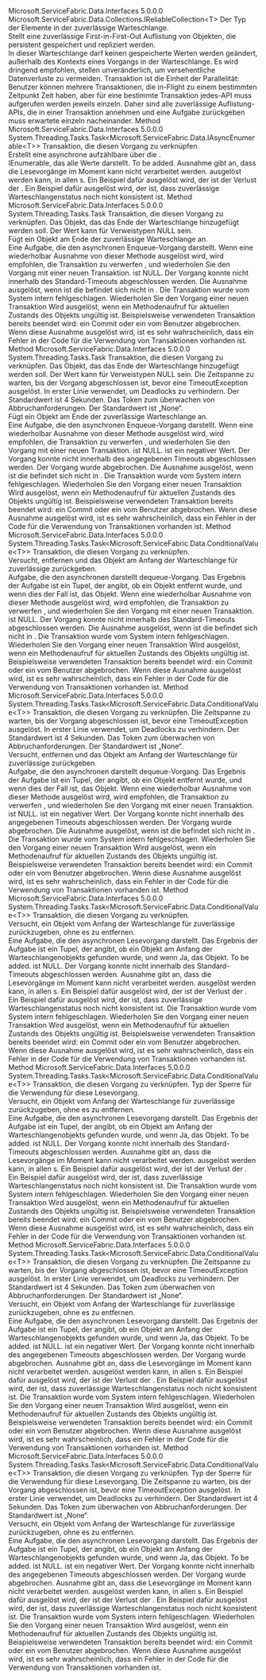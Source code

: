<Type Name="IReliableQueue&lt;T&gt;" FullName="Microsoft.ServiceFabric.Data.Collections.IReliableQueue&lt;T&gt;">
  <TypeSignature Language="C#" Value="public interface IReliableQueue&lt;T&gt; : Microsoft.ServiceFabric.Data.Collections.IReliableCollection&lt;T&gt;" />
  <TypeSignature Language="ILAsm" Value=".class public interface auto ansi abstract IReliableQueue`1&lt;T&gt; implements class Microsoft.ServiceFabric.Data.Collections.IReliableCollection`1&lt;!T&gt;, class Microsoft.ServiceFabric.Data.IReliableState" />
  <TypeSignature Language="DocId" Value="T:Microsoft.ServiceFabric.Data.Collections.IReliableQueue`1" />
  <TypeSignature Language="VB.NET" Value="Public Interface IReliableQueue(Of T)&#xA;Implements IReliableCollection(Of T)" />
  <TypeSignature Language="F#" Value="type IReliableQueue&lt;'T&gt; = interface&#xA;    interface IReliableCollection&lt;'T&gt;&#xA;    interface IReliableState" />
  <AssemblyInfo>
    <AssemblyName>Microsoft.ServiceFabric.Data.Interfaces</AssemblyName>
    <AssemblyVersion>5.0.0.0</AssemblyVersion>
  </AssemblyInfo>
  <TypeParameters>
    <TypeParameter Name="T" />
  </TypeParameters>
  <Interfaces>
    <Interface>
      <InterfaceName>Microsoft.ServiceFabric.Data.Collections.IReliableCollection&lt;T&gt;</InterfaceName>
    </Interface>
  </Interfaces>
  <Docs>
    <typeparam name="T">Der Typ der Elemente in der zuverlässige Warteschlange.</typeparam>
    <summary>
            Stellt eine zuverlässige First-in-First-Out Auflistung von Objekten, die persistent gespeichert und repliziert werden.
            </summary>
    <remarks>
      <para>
            In dieser Warteschlange darf keinen gespeicherte Werten werden geändert, außerhalb des Kontexts eines Vorgangs in der Warteschlange. Es wird dringend empfohlen, stellen <typeparamref name="T" /> unveränderlich, um versehentliche Datenverluste zu vermeiden.
            </para>
      <para>
            Transaktion ist die Einheit der Parallelität: Benutzer können mehrere Transaktionen, die in-Flight zu einem bestimmten Zeitpunkt Zeit haben, aber für eine bestimmte Transaktion jedes-API muss aufgerufen werden jeweils einzeln.
            Daher sind alle zuverlässige Auflistung-APIs, die in einer Transaktion annehmen und eine Aufgabe zurückgeben muss erwartete einzeln nacheinander.
            <seealso cref="T:Microsoft.ServiceFabric.Data.ITransaction" /></para>
    </remarks>
  </Docs>
  <Members>
    <Member MemberName="CreateEnumerableAsync">
      <MemberSignature Language="C#" Value="public System.Threading.Tasks.Task&lt;Microsoft.ServiceFabric.Data.IAsyncEnumerable&lt;T&gt;&gt; CreateEnumerableAsync (Microsoft.ServiceFabric.Data.ITransaction tx);" />
      <MemberSignature Language="ILAsm" Value=".method public hidebysig newslot virtual instance class System.Threading.Tasks.Task`1&lt;class Microsoft.ServiceFabric.Data.IAsyncEnumerable`1&lt;!T&gt;&gt; CreateEnumerableAsync(class Microsoft.ServiceFabric.Data.ITransaction tx) cil managed" />
      <MemberSignature Language="DocId" Value="M:Microsoft.ServiceFabric.Data.Collections.IReliableQueue`1.CreateEnumerableAsync(Microsoft.ServiceFabric.Data.ITransaction)" />
      <MemberSignature Language="VB.NET" Value="Public Function CreateEnumerableAsync (tx As ITransaction) As Task(Of IAsyncEnumerable(Of T))" />
      <MemberSignature Language="F#" Value="abstract member CreateEnumerableAsync : Microsoft.ServiceFabric.Data.ITransaction -&gt; System.Threading.Tasks.Task&lt;Microsoft.ServiceFabric.Data.IAsyncEnumerable&lt;'T&gt;&gt;" Usage="iReliableQueue.CreateEnumerableAsync tx" />
      <MemberType>Method</MemberType>
      <AssemblyInfo>
        <AssemblyName>Microsoft.ServiceFabric.Data.Interfaces</AssemblyName>
        <AssemblyVersion>5.0.0.0</AssemblyVersion>
      </AssemblyInfo>
      <ReturnValue>
        <ReturnType>System.Threading.Tasks.Task&lt;Microsoft.ServiceFabric.Data.IAsyncEnumerable&lt;T&gt;&gt;</ReturnType>
      </ReturnValue>
      <Parameters>
        <Parameter Name="tx" Type="Microsoft.ServiceFabric.Data.ITransaction" />
      </Parameters>
      <Docs>
        <param name="tx">Transaktion, die diesen Vorgang zu verknüpfen.</param>
        <summary>
            Erstellt eine asynchrone aufzählbare über die <see cref="T:Microsoft.ServiceFabric.Data.Collections.IReliableQueue`1" />.
            </summary>
        <returns>IEnumerable, das alle Werte darstellt.</returns>
        <remarks>To be added.</remarks>
        <exception cref="T:System.Fabric.FabricNotReadableException">
            Ausnahme gibt an, dass die <cref name="IReliableQueue{T}" /> Lesevorgänge im Moment kann nicht verarbeitet werden.
            <cref name="FabricNotReadableException" />ausgelöst werden kann, in allen <cref name="ReplicaRole" />s.
            Ein Beispiel dafür ausgelöst wird, der <cref name="ReplicaRole.Primary" /> ist der Verlust der <cref name="IStatefulServicePartition.ReadStatus" />.
            Ein Beispiel dafür ausgelöst wird, der <cref name="ReplicaRole.ActiveSecondary" /> ist, dass zuverlässige Warteschlangenstatus noch nicht konsistent ist.
            </exception>
      </Docs>
    </Member>
    <Member MemberName="EnqueueAsync">
      <MemberSignature Language="C#" Value="public System.Threading.Tasks.Task EnqueueAsync (Microsoft.ServiceFabric.Data.ITransaction tx, T item);" />
      <MemberSignature Language="ILAsm" Value=".method public hidebysig newslot virtual instance class System.Threading.Tasks.Task EnqueueAsync(class Microsoft.ServiceFabric.Data.ITransaction tx, !T item) cil managed" />
      <MemberSignature Language="DocId" Value="M:Microsoft.ServiceFabric.Data.Collections.IReliableQueue`1.EnqueueAsync(Microsoft.ServiceFabric.Data.ITransaction,`0)" />
      <MemberSignature Language="VB.NET" Value="Public Function EnqueueAsync (tx As ITransaction, item As T) As Task" />
      <MemberSignature Language="F#" Value="abstract member EnqueueAsync : Microsoft.ServiceFabric.Data.ITransaction * 'T -&gt; System.Threading.Tasks.Task" Usage="iReliableQueue.EnqueueAsync (tx, item)" />
      <MemberType>Method</MemberType>
      <AssemblyInfo>
        <AssemblyName>Microsoft.ServiceFabric.Data.Interfaces</AssemblyName>
        <AssemblyVersion>5.0.0.0</AssemblyVersion>
      </AssemblyInfo>
      <ReturnValue>
        <ReturnType>System.Threading.Tasks.Task</ReturnType>
      </ReturnValue>
      <Parameters>
        <Parameter Name="tx" Type="Microsoft.ServiceFabric.Data.ITransaction" />
        <Parameter Name="item" Type="T" />
      </Parameters>
      <Docs>
        <param name="tx">Transaktion, die diesen Vorgang zu verknüpfen.</param>
        <param name="item">Das Objekt, das das Ende der Warteschlange hinzugefügt werden soll. Der Wert kann für Verweistypen NULL sein.</param>
        <summary>
            Fügt ein Objekt am Ende der zuverlässige Warteschlange an.
            </summary>
        <returns>Eine Aufgabe, die den asynchronen Enqueue-Vorgang darstellt.</returns>
        <remarks>Wenn eine wiederholbar Ausnahme von dieser Methode ausgelöst wird, wird empfohlen, die Transaktion zu verwerfen <paramref name="tx" /> , und wiederholen Sie den Vorgang mit einer neuen Transaktion.</remarks>
        <exception cref="T:System.ArgumentNullException">
          <paramref name="tx" /> ist NULL.</exception>
        <exception cref="T:System.TimeoutException">Der Vorgang konnte nicht innerhalb des Standard-Timeouts abgeschlossen werden.</exception>
        <exception cref="T:System.Fabric.FabricNotPrimaryException">Die Ausnahme ausgelöst, wenn ist die <cref name="IReliableQueue{T}" /> befindet sich nicht in <cref name="ReplicaRole.Primary" />.</exception>
        <exception cref="T:System.Fabric.TransactionFaultedException">Die Transaktion wurde vom System intern fehlgeschlagen. Wiederholen Sie den Vorgang einer neuen Transaktion</exception>
        <exception cref="T:System.InvalidOperationException">
            Wird ausgelöst, wenn ein Methodenaufruf für aktuellen Zustands des Objekts ungültig ist.
            Beispielsweise verwendeten Transaktion bereits beendet wird: ein Commit oder ein vom Benutzer abgebrochen.
            Wenn diese Ausnahme ausgelöst wird, ist es sehr wahrscheinlich, dass ein Fehler in der Code für die Verwendung von Transaktionen vorhanden ist.
            </exception>
      </Docs>
    </Member>
    <Member MemberName="EnqueueAsync">
      <MemberSignature Language="C#" Value="public System.Threading.Tasks.Task EnqueueAsync (Microsoft.ServiceFabric.Data.ITransaction tx, T item, TimeSpan timeout, System.Threading.CancellationToken cancellationToken);" />
      <MemberSignature Language="ILAsm" Value=".method public hidebysig newslot virtual instance class System.Threading.Tasks.Task EnqueueAsync(class Microsoft.ServiceFabric.Data.ITransaction tx, !T item, valuetype System.TimeSpan timeout, valuetype System.Threading.CancellationToken cancellationToken) cil managed" />
      <MemberSignature Language="DocId" Value="M:Microsoft.ServiceFabric.Data.Collections.IReliableQueue`1.EnqueueAsync(Microsoft.ServiceFabric.Data.ITransaction,`0,System.TimeSpan,System.Threading.CancellationToken)" />
      <MemberSignature Language="F#" Value="abstract member EnqueueAsync : Microsoft.ServiceFabric.Data.ITransaction * 'T * TimeSpan * System.Threading.CancellationToken -&gt; System.Threading.Tasks.Task" Usage="iReliableQueue.EnqueueAsync (tx, item, timeout, cancellationToken)" />
      <MemberType>Method</MemberType>
      <AssemblyInfo>
        <AssemblyName>Microsoft.ServiceFabric.Data.Interfaces</AssemblyName>
        <AssemblyVersion>5.0.0.0</AssemblyVersion>
      </AssemblyInfo>
      <ReturnValue>
        <ReturnType>System.Threading.Tasks.Task</ReturnType>
      </ReturnValue>
      <Parameters>
        <Parameter Name="tx" Type="Microsoft.ServiceFabric.Data.ITransaction" />
        <Parameter Name="item" Type="T" />
        <Parameter Name="timeout" Type="System.TimeSpan" />
        <Parameter Name="cancellationToken" Type="System.Threading.CancellationToken" />
      </Parameters>
      <Docs>
        <param name="tx">Transaktion, die diesen Vorgang zu verknüpfen.</param>
        <param name="item">Das Objekt, das das Ende der Warteschlange hinzugefügt werden soll. Der Wert kann für Verweistypen NULL sein.</param>
        <param name="timeout">Die Zeitspanne zu warten, bis der Vorgang abgeschlossen ist, bevor eine TimeoutException ausgelöst. In erster Linie verwendet, um Deadlocks zu verhindern. Der Standardwert ist 4 Sekunden.</param>
        <param name="cancellationToken">Das Token zum überwachen von Abbruchanforderungen. Der Standardwert ist „None“.</param>
        <summary>
            Fügt ein Objekt am Ende der zuverlässige Warteschlange an.
            </summary>
        <returns>Eine Aufgabe, die den asynchronen Enqueue-Vorgang darstellt.</returns>
        <remarks>Wenn eine wiederholbar Ausnahme von dieser Methode ausgelöst wird, wird empfohlen, die Transaktion zu verwerfen <paramref name="tx" /> , und wiederholen Sie den Vorgang mit einer neuen Transaktion.</remarks>
        <exception cref="T:System.ArgumentNullException">
          <paramref name="tx" /> ist NULL.</exception>
        <exception cref="T:System.ArgumentException">
          <paramref name="timeout" /> ist ein negativer Wert.</exception>
        <exception cref="T:System.TimeoutException">Der Vorgang konnte nicht innerhalb des angegebenen Timeouts abgeschlossen werden.</exception>
        <exception cref="T:System.OperationCanceledException">Der Vorgang wurde abgebrochen.</exception>
        <exception cref="T:System.Fabric.FabricNotPrimaryException">Die Ausnahme ausgelöst, wenn ist die <cref name="IReliableQueue{T}" /> befindet sich nicht in <cref name="ReplicaRole.Primary" />.</exception>
        <exception cref="T:System.Fabric.TransactionFaultedException">Die Transaktion wurde vom System intern fehlgeschlagen. Wiederholen Sie den Vorgang einer neuen Transaktion</exception>
        <exception cref="T:System.InvalidOperationException">
            Wird ausgelöst, wenn ein Methodenaufruf für aktuellen Zustands des Objekts ungültig ist.
            Beispielsweise verwendeten Transaktion bereits beendet wird: ein Commit oder ein vom Benutzer abgebrochen.
            Wenn diese Ausnahme ausgelöst wird, ist es sehr wahrscheinlich, dass ein Fehler in der Code für die Verwendung von Transaktionen vorhanden ist.
            </exception>
      </Docs>
    </Member>
    <Member MemberName="TryDequeueAsync">
      <MemberSignature Language="C#" Value="public System.Threading.Tasks.Task&lt;Microsoft.ServiceFabric.Data.ConditionalValue&lt;T&gt;&gt; TryDequeueAsync (Microsoft.ServiceFabric.Data.ITransaction tx);" />
      <MemberSignature Language="ILAsm" Value=".method public hidebysig newslot virtual instance class System.Threading.Tasks.Task`1&lt;valuetype Microsoft.ServiceFabric.Data.ConditionalValue`1&lt;!T&gt;&gt; TryDequeueAsync(class Microsoft.ServiceFabric.Data.ITransaction tx) cil managed" />
      <MemberSignature Language="DocId" Value="M:Microsoft.ServiceFabric.Data.Collections.IReliableQueue`1.TryDequeueAsync(Microsoft.ServiceFabric.Data.ITransaction)" />
      <MemberSignature Language="VB.NET" Value="Public Function TryDequeueAsync (tx As ITransaction) As Task(Of ConditionalValue(Of T))" />
      <MemberSignature Language="F#" Value="abstract member TryDequeueAsync : Microsoft.ServiceFabric.Data.ITransaction -&gt; System.Threading.Tasks.Task&lt;Microsoft.ServiceFabric.Data.ConditionalValue&lt;'T&gt;&gt;" Usage="iReliableQueue.TryDequeueAsync tx" />
      <MemberType>Method</MemberType>
      <AssemblyInfo>
        <AssemblyName>Microsoft.ServiceFabric.Data.Interfaces</AssemblyName>
        <AssemblyVersion>5.0.0.0</AssemblyVersion>
      </AssemblyInfo>
      <ReturnValue>
        <ReturnType>System.Threading.Tasks.Task&lt;Microsoft.ServiceFabric.Data.ConditionalValue&lt;T&gt;&gt;</ReturnType>
      </ReturnValue>
      <Parameters>
        <Parameter Name="tx" Type="Microsoft.ServiceFabric.Data.ITransaction" />
      </Parameters>
      <Docs>
        <param name="tx">Transaktion, die diesen Vorgang zu verknüpfen.</param>
        <summary>
            Versucht, entfernen und das Objekt am Anfang der Warteschlange für zuverlässige zurückgeben.
            </summary>
        <returns>
            Aufgabe, die den asynchronen darstellt dequeue-Vorgang. Das Ergebnis der Aufgabe ist ein Tupel, der angibt, ob ein Objekt entfernt wurde, und wenn dies der Fall ist, das Objekt.
            </returns>
        <remarks>Wenn eine wiederholbar Ausnahme von dieser Methode ausgelöst wird, wird empfohlen, die Transaktion zu verwerfen <paramref name="tx" /> , und wiederholen Sie den Vorgang mit einer neuen Transaktion.</remarks>
        <exception cref="T:System.ArgumentNullException">
          <paramref name="tx" /> ist NULL.</exception>
        <exception cref="T:System.TimeoutException">Der Vorgang konnte nicht innerhalb des Standard-Timeouts abgeschlossen werden.</exception>
        <exception cref="T:System.Fabric.FabricNotPrimaryException">Die Ausnahme ausgelöst, wenn ist die <cref name="IReliableQueue{T}" /> befindet sich nicht in <cref name="ReplicaRole.Primary" />.</exception>
        <exception cref="T:System.Fabric.TransactionFaultedException">Die Transaktion wurde vom System intern fehlgeschlagen. Wiederholen Sie den Vorgang einer neuen Transaktion</exception>
        <exception cref="T:System.InvalidOperationException">
            Wird ausgelöst, wenn ein Methodenaufruf für aktuellen Zustands des Objekts ungültig ist.
            Beispielsweise verwendeten Transaktion bereits beendet wird: ein Commit oder ein vom Benutzer abgebrochen.
            Wenn diese Ausnahme ausgelöst wird, ist es sehr wahrscheinlich, dass ein Fehler in der Code für die Verwendung von Transaktionen vorhanden ist.
            </exception>
      </Docs>
    </Member>
    <Member MemberName="TryDequeueAsync">
      <MemberSignature Language="C#" Value="public System.Threading.Tasks.Task&lt;Microsoft.ServiceFabric.Data.ConditionalValue&lt;T&gt;&gt; TryDequeueAsync (Microsoft.ServiceFabric.Data.ITransaction tx, TimeSpan timeout, System.Threading.CancellationToken cancellationToken);" />
      <MemberSignature Language="ILAsm" Value=".method public hidebysig newslot virtual instance class System.Threading.Tasks.Task`1&lt;valuetype Microsoft.ServiceFabric.Data.ConditionalValue`1&lt;!T&gt;&gt; TryDequeueAsync(class Microsoft.ServiceFabric.Data.ITransaction tx, valuetype System.TimeSpan timeout, valuetype System.Threading.CancellationToken cancellationToken) cil managed" />
      <MemberSignature Language="DocId" Value="M:Microsoft.ServiceFabric.Data.Collections.IReliableQueue`1.TryDequeueAsync(Microsoft.ServiceFabric.Data.ITransaction,System.TimeSpan,System.Threading.CancellationToken)" />
      <MemberSignature Language="F#" Value="abstract member TryDequeueAsync : Microsoft.ServiceFabric.Data.ITransaction * TimeSpan * System.Threading.CancellationToken -&gt; System.Threading.Tasks.Task&lt;Microsoft.ServiceFabric.Data.ConditionalValue&lt;'T&gt;&gt;" Usage="iReliableQueue.TryDequeueAsync (tx, timeout, cancellationToken)" />
      <MemberType>Method</MemberType>
      <AssemblyInfo>
        <AssemblyName>Microsoft.ServiceFabric.Data.Interfaces</AssemblyName>
        <AssemblyVersion>5.0.0.0</AssemblyVersion>
      </AssemblyInfo>
      <ReturnValue>
        <ReturnType>System.Threading.Tasks.Task&lt;Microsoft.ServiceFabric.Data.ConditionalValue&lt;T&gt;&gt;</ReturnType>
      </ReturnValue>
      <Parameters>
        <Parameter Name="tx" Type="Microsoft.ServiceFabric.Data.ITransaction" />
        <Parameter Name="timeout" Type="System.TimeSpan" />
        <Parameter Name="cancellationToken" Type="System.Threading.CancellationToken" />
      </Parameters>
      <Docs>
        <param name="tx">Transaktion, die diesen Vorgang zu verknüpfen.</param>
        <param name="timeout">Die Zeitspanne zu warten, bis der Vorgang abgeschlossen ist, bevor eine TimeoutException ausgelöst. In erster Linie verwendet, um Deadlocks zu verhindern. Der Standardwert ist 4 Sekunden.</param>
        <param name="cancellationToken">Das Token zum überwachen von Abbruchanforderungen. Der Standardwert ist „None“.</param>
        <summary>
            Versucht, entfernen und das Objekt am Anfang der Warteschlange für zuverlässige zurückgeben.
            </summary>
        <returns>
            Aufgabe, die den asynchronen darstellt dequeue-Vorgang. Das Ergebnis der Aufgabe ist ein Tupel, der angibt, ob ein Objekt entfernt wurde, und wenn dies der Fall ist, das Objekt.
            </returns>
        <remarks>Wenn eine wiederholbar Ausnahme von dieser Methode ausgelöst wird, wird empfohlen, die Transaktion zu verwerfen <paramref name="tx" /> , und wiederholen Sie den Vorgang mit einer neuen Transaktion.</remarks>
        <exception cref="T:System.ArgumentNullException">
          <paramref name="tx" /> ist NULL.</exception>
        <exception cref="T:System.ArgumentException">
          <paramref name="timeout" /> ist ein negativer Wert.</exception>
        <exception cref="T:System.TimeoutException">Der Vorgang konnte nicht innerhalb des angegebenen Timeouts abgeschlossen werden.</exception>
        <exception cref="T:System.OperationCanceledException">Der Vorgang wurde abgebrochen.</exception>
        <exception cref="T:System.Fabric.FabricNotPrimaryException">Die Ausnahme ausgelöst, wenn ist die <cref name="IReliableQueue{T}" /> befindet sich nicht in <cref name="ReplicaRole.Primary" />.</exception>
        <exception cref="T:System.Fabric.TransactionFaultedException">Die Transaktion wurde vom System intern fehlgeschlagen. Wiederholen Sie den Vorgang einer neuen Transaktion</exception>
        <exception cref="T:System.InvalidOperationException">
            Wird ausgelöst, wenn ein Methodenaufruf für aktuellen Zustands des Objekts ungültig ist.
            Beispielsweise verwendeten Transaktion bereits beendet wird: ein Commit oder ein vom Benutzer abgebrochen.
            Wenn diese Ausnahme ausgelöst wird, ist es sehr wahrscheinlich, dass ein Fehler in der Code für die Verwendung von Transaktionen vorhanden ist.
            </exception>
      </Docs>
    </Member>
    <Member MemberName="TryPeekAsync">
      <MemberSignature Language="C#" Value="public System.Threading.Tasks.Task&lt;Microsoft.ServiceFabric.Data.ConditionalValue&lt;T&gt;&gt; TryPeekAsync (Microsoft.ServiceFabric.Data.ITransaction tx);" />
      <MemberSignature Language="ILAsm" Value=".method public hidebysig newslot virtual instance class System.Threading.Tasks.Task`1&lt;valuetype Microsoft.ServiceFabric.Data.ConditionalValue`1&lt;!T&gt;&gt; TryPeekAsync(class Microsoft.ServiceFabric.Data.ITransaction tx) cil managed" />
      <MemberSignature Language="DocId" Value="M:Microsoft.ServiceFabric.Data.Collections.IReliableQueue`1.TryPeekAsync(Microsoft.ServiceFabric.Data.ITransaction)" />
      <MemberSignature Language="VB.NET" Value="Public Function TryPeekAsync (tx As ITransaction) As Task(Of ConditionalValue(Of T))" />
      <MemberSignature Language="F#" Value="abstract member TryPeekAsync : Microsoft.ServiceFabric.Data.ITransaction -&gt; System.Threading.Tasks.Task&lt;Microsoft.ServiceFabric.Data.ConditionalValue&lt;'T&gt;&gt;" Usage="iReliableQueue.TryPeekAsync tx" />
      <MemberType>Method</MemberType>
      <AssemblyInfo>
        <AssemblyName>Microsoft.ServiceFabric.Data.Interfaces</AssemblyName>
        <AssemblyVersion>5.0.0.0</AssemblyVersion>
      </AssemblyInfo>
      <ReturnValue>
        <ReturnType>System.Threading.Tasks.Task&lt;Microsoft.ServiceFabric.Data.ConditionalValue&lt;T&gt;&gt;</ReturnType>
      </ReturnValue>
      <Parameters>
        <Parameter Name="tx" Type="Microsoft.ServiceFabric.Data.ITransaction" />
      </Parameters>
      <Docs>
        <param name="tx">Transaktion, die diesen Vorgang zu verknüpfen.</param>
        <summary>
            Versucht, ein Objekt vom Anfang der Warteschlange für zuverlässige zurückzugeben, ohne es zu entfernen.
            </summary>
        <returns>
            Eine Aufgabe, die den asynchronen Lesevorgang darstellt. Das Ergebnis der Aufgabe ist ein Tupel, der angibt, ob ein Objekt am Anfang der Warteschlangenobjekts gefunden wurde, und wenn Ja, das Objekt.
            </returns>
        <remarks>To be added.</remarks>
        <exception cref="T:System.ArgumentNullException">
          <paramref name="tx" /> ist NULL.</exception>
        <exception cref="T:System.TimeoutException">Der Vorgang konnte nicht innerhalb des Standard-Timeouts abgeschlossen werden.</exception>
        <exception cref="T:System.Fabric.FabricNotReadableException">
            Ausnahme gibt an, dass die <cref name="IReliableQueue{T}" /> Lesevorgänge im Moment kann nicht verarbeitet werden.
            <cref name="FabricNotReadableException" />ausgelöst werden kann, in allen <cref name="ReplicaRole" />s.
            Ein Beispiel dafür ausgelöst wird, der <cref name="ReplicaRole.Primary" /> ist der Verlust der <cref name="IStatefulServicePartition.ReadStatus" />.
            Ein Beispiel dafür ausgelöst wird, der <cref name="ReplicaRole.ActiveSecondary" /> ist, dass zuverlässige Warteschlangenstatus noch nicht konsistent ist.
            </exception>
        <exception cref="T:System.Fabric.TransactionFaultedException">Die Transaktion wurde vom System intern fehlgeschlagen. Wiederholen Sie den Vorgang einer neuen Transaktion</exception>
        <exception cref="T:System.InvalidOperationException">
            Wird ausgelöst, wenn ein Methodenaufruf für aktuellen Zustands des Objekts ungültig ist.
            Beispielsweise verwendeten Transaktion bereits beendet wird: ein Commit oder ein vom Benutzer abgebrochen.
            Wenn diese Ausnahme ausgelöst wird, ist es sehr wahrscheinlich, dass ein Fehler in der Code für die Verwendung von Transaktionen vorhanden ist.
            </exception>
      </Docs>
    </Member>
    <Member MemberName="TryPeekAsync">
      <MemberSignature Language="C#" Value="public System.Threading.Tasks.Task&lt;Microsoft.ServiceFabric.Data.ConditionalValue&lt;T&gt;&gt; TryPeekAsync (Microsoft.ServiceFabric.Data.ITransaction tx, Microsoft.ServiceFabric.Data.Collections.LockMode lockMode);" />
      <MemberSignature Language="ILAsm" Value=".method public hidebysig newslot virtual instance class System.Threading.Tasks.Task`1&lt;valuetype Microsoft.ServiceFabric.Data.ConditionalValue`1&lt;!T&gt;&gt; TryPeekAsync(class Microsoft.ServiceFabric.Data.ITransaction tx, valuetype Microsoft.ServiceFabric.Data.Collections.LockMode lockMode) cil managed" />
      <MemberSignature Language="DocId" Value="M:Microsoft.ServiceFabric.Data.Collections.IReliableQueue`1.TryPeekAsync(Microsoft.ServiceFabric.Data.ITransaction,Microsoft.ServiceFabric.Data.Collections.LockMode)" />
      <MemberSignature Language="F#" Value="abstract member TryPeekAsync : Microsoft.ServiceFabric.Data.ITransaction * Microsoft.ServiceFabric.Data.Collections.LockMode -&gt; System.Threading.Tasks.Task&lt;Microsoft.ServiceFabric.Data.ConditionalValue&lt;'T&gt;&gt;" Usage="iReliableQueue.TryPeekAsync (tx, lockMode)" />
      <MemberType>Method</MemberType>
      <AssemblyInfo>
        <AssemblyName>Microsoft.ServiceFabric.Data.Interfaces</AssemblyName>
        <AssemblyVersion>5.0.0.0</AssemblyVersion>
      </AssemblyInfo>
      <ReturnValue>
        <ReturnType>System.Threading.Tasks.Task&lt;Microsoft.ServiceFabric.Data.ConditionalValue&lt;T&gt;&gt;</ReturnType>
      </ReturnValue>
      <Parameters>
        <Parameter Name="tx" Type="Microsoft.ServiceFabric.Data.ITransaction" />
        <Parameter Name="lockMode" Type="Microsoft.ServiceFabric.Data.Collections.LockMode" />
      </Parameters>
      <Docs>
        <param name="tx">Transaktion, die diesen Vorgang zu verknüpfen.</param>
        <param name="lockMode">Typ der Sperre für die Verwendung für diese Lesevorgang.</param>
        <summary>
            Versucht, ein Objekt vom Anfang der Warteschlange für zuverlässige zurückzugeben, ohne es zu entfernen.
            </summary>
        <returns>
            Eine Aufgabe, die den asynchronen Lesevorgang darstellt. Das Ergebnis der Aufgabe ist ein Tupel, der angibt, ob ein Objekt am Anfang der Warteschlangenobjekts gefunden wurde, und wenn Ja, das Objekt.
            </returns>
        <remarks>To be added.</remarks>
        <exception cref="T:System.ArgumentNullException">
          <paramref name="tx" /> ist NULL.</exception>
        <exception cref="T:System.TimeoutException">Der Vorgang konnte nicht innerhalb des Standard-Timeouts abgeschlossen werden.</exception>
        <exception cref="T:System.Fabric.FabricNotReadableException">
            Ausnahme gibt an, dass die <cref name="IReliableQueue{T}" /> Lesevorgänge im Moment kann nicht verarbeitet werden.
            <cref name="FabricNotReadableException" />ausgelöst werden kann, in allen <cref name="ReplicaRole" />s.
            Ein Beispiel dafür ausgelöst wird, der <cref name="ReplicaRole.Primary" /> ist der Verlust der <cref name="IStatefulServicePartition.ReadStatus" />.
            Ein Beispiel dafür ausgelöst wird, der <cref name="ReplicaRole.ActiveSecondary" /> ist, dass zuverlässige Warteschlangenstatus noch nicht konsistent ist.
            </exception>
        <exception cref="T:System.Fabric.TransactionFaultedException">Die Transaktion wurde vom System intern fehlgeschlagen. Wiederholen Sie den Vorgang einer neuen Transaktion</exception>
        <exception cref="T:System.InvalidOperationException">
            Wird ausgelöst, wenn ein Methodenaufruf für aktuellen Zustands des Objekts ungültig ist.
            Beispielsweise verwendeten Transaktion bereits beendet wird: ein Commit oder ein vom Benutzer abgebrochen.
            Wenn diese Ausnahme ausgelöst wird, ist es sehr wahrscheinlich, dass ein Fehler in der Code für die Verwendung von Transaktionen vorhanden ist.
            </exception>
      </Docs>
    </Member>
    <Member MemberName="TryPeekAsync">
      <MemberSignature Language="C#" Value="public System.Threading.Tasks.Task&lt;Microsoft.ServiceFabric.Data.ConditionalValue&lt;T&gt;&gt; TryPeekAsync (Microsoft.ServiceFabric.Data.ITransaction tx, TimeSpan timeout, System.Threading.CancellationToken cancellationToken);" />
      <MemberSignature Language="ILAsm" Value=".method public hidebysig newslot virtual instance class System.Threading.Tasks.Task`1&lt;valuetype Microsoft.ServiceFabric.Data.ConditionalValue`1&lt;!T&gt;&gt; TryPeekAsync(class Microsoft.ServiceFabric.Data.ITransaction tx, valuetype System.TimeSpan timeout, valuetype System.Threading.CancellationToken cancellationToken) cil managed" />
      <MemberSignature Language="DocId" Value="M:Microsoft.ServiceFabric.Data.Collections.IReliableQueue`1.TryPeekAsync(Microsoft.ServiceFabric.Data.ITransaction,System.TimeSpan,System.Threading.CancellationToken)" />
      <MemberSignature Language="F#" Value="abstract member TryPeekAsync : Microsoft.ServiceFabric.Data.ITransaction * TimeSpan * System.Threading.CancellationToken -&gt; System.Threading.Tasks.Task&lt;Microsoft.ServiceFabric.Data.ConditionalValue&lt;'T&gt;&gt;" Usage="iReliableQueue.TryPeekAsync (tx, timeout, cancellationToken)" />
      <MemberType>Method</MemberType>
      <AssemblyInfo>
        <AssemblyName>Microsoft.ServiceFabric.Data.Interfaces</AssemblyName>
        <AssemblyVersion>5.0.0.0</AssemblyVersion>
      </AssemblyInfo>
      <ReturnValue>
        <ReturnType>System.Threading.Tasks.Task&lt;Microsoft.ServiceFabric.Data.ConditionalValue&lt;T&gt;&gt;</ReturnType>
      </ReturnValue>
      <Parameters>
        <Parameter Name="tx" Type="Microsoft.ServiceFabric.Data.ITransaction" />
        <Parameter Name="timeout" Type="System.TimeSpan" />
        <Parameter Name="cancellationToken" Type="System.Threading.CancellationToken" />
      </Parameters>
      <Docs>
        <param name="tx">Transaktion, die diesen Vorgang zu verknüpfen.</param>
        <param name="timeout">Die Zeitspanne zu warten, bis der Vorgang abgeschlossen ist, bevor eine TimeoutException ausgelöst. In erster Linie verwendet, um Deadlocks zu verhindern. Der Standardwert ist 4 Sekunden.</param>
        <param name="cancellationToken">Das Token zum überwachen von Abbruchanforderungen. Der Standardwert ist „None“.</param>
        <summary>
            Versucht, ein Objekt vom Anfang der Warteschlange für zuverlässige zurückzugeben, ohne es zu entfernen.
            </summary>
        <returns>
            Eine Aufgabe, die den asynchronen Lesevorgang darstellt. Das Ergebnis der Aufgabe ist ein Tupel, der angibt, ob ein Objekt am Anfang der Warteschlangenobjekts gefunden wurde, und wenn Ja, das Objekt.
            </returns>
        <remarks>To be added.</remarks>
        <exception cref="T:System.ArgumentNullException">
          <paramref name="tx" /> ist NULL.</exception>
        <exception cref="T:System.ArgumentException">
          <paramref name="timeout" /> ist ein negativer Wert.</exception>
        <exception cref="T:System.TimeoutException">Der Vorgang konnte nicht innerhalb des angegebenen Timeouts abgeschlossen werden.</exception>
        <exception cref="T:System.OperationCanceledException">Der Vorgang wurde abgebrochen.</exception>
        <exception cref="T:System.Fabric.FabricNotReadableException">
            Ausnahme gibt an, dass die <cref name="IReliableQueue{T}" /> Lesevorgänge im Moment kann nicht verarbeitet werden.
            <cref name="FabricNotReadableException" />ausgelöst werden kann, in allen <cref name="ReplicaRole" />s.
            Ein Beispiel dafür ausgelöst wird, der <cref name="ReplicaRole.Primary" /> ist der Verlust der <cref name="IStatefulServicePartition.ReadStatus" />.
            Ein Beispiel dafür ausgelöst wird, der <cref name="ReplicaRole.ActiveSecondary" /> ist, dass zuverlässige Warteschlangenstatus noch nicht konsistent ist.
            </exception>
        <exception cref="T:System.Fabric.TransactionFaultedException">Die Transaktion wurde vom System intern fehlgeschlagen. Wiederholen Sie den Vorgang einer neuen Transaktion</exception>
        <exception cref="T:System.InvalidOperationException">
            Wird ausgelöst, wenn ein Methodenaufruf für aktuellen Zustands des Objekts ungültig ist.
            Beispielsweise verwendeten Transaktion bereits beendet wird: ein Commit oder ein vom Benutzer abgebrochen.
            Wenn diese Ausnahme ausgelöst wird, ist es sehr wahrscheinlich, dass ein Fehler in der Code für die Verwendung von Transaktionen vorhanden ist.
            </exception>
      </Docs>
    </Member>
    <Member MemberName="TryPeekAsync">
      <MemberSignature Language="C#" Value="public System.Threading.Tasks.Task&lt;Microsoft.ServiceFabric.Data.ConditionalValue&lt;T&gt;&gt; TryPeekAsync (Microsoft.ServiceFabric.Data.ITransaction tx, Microsoft.ServiceFabric.Data.Collections.LockMode lockMode, TimeSpan timeout, System.Threading.CancellationToken cancellationToken);" />
      <MemberSignature Language="ILAsm" Value=".method public hidebysig newslot virtual instance class System.Threading.Tasks.Task`1&lt;valuetype Microsoft.ServiceFabric.Data.ConditionalValue`1&lt;!T&gt;&gt; TryPeekAsync(class Microsoft.ServiceFabric.Data.ITransaction tx, valuetype Microsoft.ServiceFabric.Data.Collections.LockMode lockMode, valuetype System.TimeSpan timeout, valuetype System.Threading.CancellationToken cancellationToken) cil managed" />
      <MemberSignature Language="DocId" Value="M:Microsoft.ServiceFabric.Data.Collections.IReliableQueue`1.TryPeekAsync(Microsoft.ServiceFabric.Data.ITransaction,Microsoft.ServiceFabric.Data.Collections.LockMode,System.TimeSpan,System.Threading.CancellationToken)" />
      <MemberSignature Language="F#" Value="abstract member TryPeekAsync : Microsoft.ServiceFabric.Data.ITransaction * Microsoft.ServiceFabric.Data.Collections.LockMode * TimeSpan * System.Threading.CancellationToken -&gt; System.Threading.Tasks.Task&lt;Microsoft.ServiceFabric.Data.ConditionalValue&lt;'T&gt;&gt;" Usage="iReliableQueue.TryPeekAsync (tx, lockMode, timeout, cancellationToken)" />
      <MemberType>Method</MemberType>
      <AssemblyInfo>
        <AssemblyName>Microsoft.ServiceFabric.Data.Interfaces</AssemblyName>
        <AssemblyVersion>5.0.0.0</AssemblyVersion>
      </AssemblyInfo>
      <ReturnValue>
        <ReturnType>System.Threading.Tasks.Task&lt;Microsoft.ServiceFabric.Data.ConditionalValue&lt;T&gt;&gt;</ReturnType>
      </ReturnValue>
      <Parameters>
        <Parameter Name="tx" Type="Microsoft.ServiceFabric.Data.ITransaction" />
        <Parameter Name="lockMode" Type="Microsoft.ServiceFabric.Data.Collections.LockMode" />
        <Parameter Name="timeout" Type="System.TimeSpan" />
        <Parameter Name="cancellationToken" Type="System.Threading.CancellationToken" />
      </Parameters>
      <Docs>
        <param name="tx">Transaktion, die diesen Vorgang zu verknüpfen.</param>
        <param name="lockMode">Typ der Sperre für die Verwendung für diese Lesevorgang.</param>
        <param name="timeout">Die Zeitspanne zu warten, bis der Vorgang abgeschlossen ist, bevor eine TimeoutException ausgelöst. In erster Linie verwendet, um Deadlocks zu verhindern. Der Standardwert ist 4 Sekunden.</param>
        <param name="cancellationToken">Das Token zum überwachen von Abbruchanforderungen. Der Standardwert ist „None“.</param>
        <summary>
            Versucht, ein Objekt vom Anfang der Warteschlange für zuverlässige zurückzugeben, ohne es zu entfernen.
            </summary>
        <returns>
            Eine Aufgabe, die den asynchronen Lesevorgang darstellt. Das Ergebnis der Aufgabe ist ein Tupel, der angibt, ob ein Objekt am Anfang der Warteschlangenobjekts gefunden wurde, und wenn Ja, das Objekt.
            </returns>
        <remarks>To be added.</remarks>
        <exception cref="T:System.ArgumentNullException">
          <paramref name="tx" /> ist NULL.</exception>
        <exception cref="T:System.ArgumentException">
          <paramref name="timeout" /> ist ein negativer Wert.</exception>
        <exception cref="T:System.TimeoutException">Der Vorgang konnte nicht innerhalb des angegebenen Timeouts abgeschlossen werden.</exception>
        <exception cref="T:System.OperationCanceledException">Der Vorgang wurde abgebrochen.</exception>
        <exception cref="T:System.Fabric.FabricNotReadableException">
            Ausnahme gibt an, dass die <cref name="IReliableQueue{T}" /> Lesevorgänge im Moment kann nicht verarbeitet werden.
            <cref name="FabricNotReadableException" />ausgelöst werden kann, in allen <cref name="ReplicaRole" />s.
            Ein Beispiel dafür ausgelöst wird, der <cref name="ReplicaRole.Primary" /> ist der Verlust der <cref name="IStatefulServicePartition.ReadStatus" />.
            Ein Beispiel dafür ausgelöst wird, der <cref name="ReplicaRole.ActiveSecondary" /> ist, dass zuverlässige Warteschlangenstatus noch nicht konsistent ist.
            </exception>
        <exception cref="T:System.Fabric.TransactionFaultedException">Die Transaktion wurde vom System intern fehlgeschlagen. Wiederholen Sie den Vorgang einer neuen Transaktion</exception>
        <exception cref="T:System.InvalidOperationException">
            Wird ausgelöst, wenn ein Methodenaufruf für aktuellen Zustands des Objekts ungültig ist.
            Beispielsweise verwendeten Transaktion bereits beendet wird: ein Commit oder ein vom Benutzer abgebrochen.
            Wenn diese Ausnahme ausgelöst wird, ist es sehr wahrscheinlich, dass ein Fehler in der Code für die Verwendung von Transaktionen vorhanden ist.
            </exception>
      </Docs>
    </Member>
  </Members>
</Type>